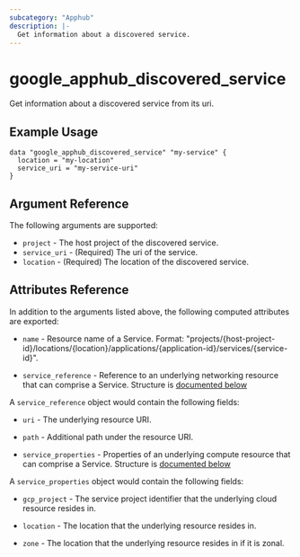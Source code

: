 ```yaml
---
subcategory: "Apphub"
description: |-
  Get information about a discovered service.
---
```


# google\_apphub\_discovered_service

Get information about a discovered service from its uri.


## Example Usage


```hcl
data "google_apphub_discovered_service" "my-service" {
  location = "my-location"
  service_uri = "my-service-uri"
}
```

## Argument Reference

The following arguments are supported:

* `project` - The host project of the discovered service.
* `service_uri` - (Required) The uri of the service.
* `location` - (Required) The location of the discovered service.

## Attributes Reference

In addition to the arguments listed above, the following computed attributes are exported:

* `name` - Resource name of a Service. Format: "projects/{host-project-id}/locations/{location}/applications/{application-id}/services/{service-id}".

* `service_reference` - Reference to an underlying networking resource that can comprise a Service. Structure is [documented below](#nested_service_reference)

<a name="nested_service_reference"></a>A `service_reference` object would contain the following fields:

* `uri` - The underlying resource URI.

* `path` - Additional path under the resource URI.

* `service_properties` - Properties of an underlying compute resource that can comprise a Service. Structure is [documented below](#nested_service_properties)

<a name="nested_service_properties"></a>A `service_properties` object would contain the following fields:

* `gcp_project` - The service project identifier that the underlying cloud resource resides in.

* `location` - The location that the underlying resource resides in.

* `zone` - The location that the underlying resource resides in if it is zonal.